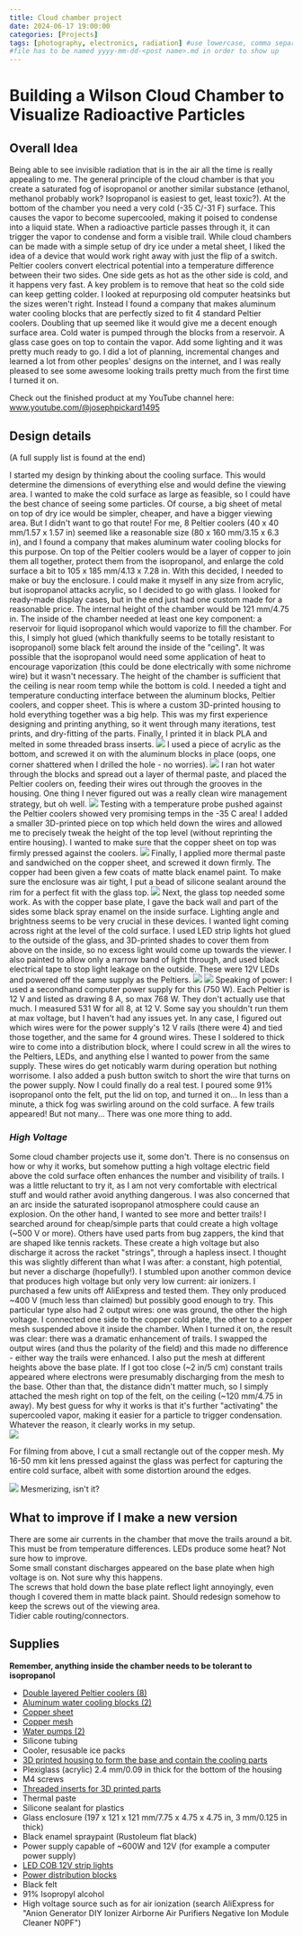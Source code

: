 ```yaml
---
title: Cloud chamber project
date: 2024-06-17 19:00:00
categories: [Projects]
tags: [photography, electronics, radiation] #use lowercase, comma separated
#file has to be named yyyy-mm-dd-<post name>.md in order to show up
---
```

# Building a Wilson Cloud Chamber to Visualize Radioactive Particles

## Overall Idea

Being able to see invisible radiation that is in the air all the time is really appealing to me. The general principle of the cloud chamber is that you create a saturated fog of isopropanol or another similar substance (ethanol, methanol probably work? Isopropanol is easiest to get, least toxic?). At the bottom of the chamber you need a very cold (-35 C/-31 F) surface. This causes the vapor to become supercooled, making it poised to condense into a liquid state. When a radioactive particle passes through it, it can trigger the vapor to condense and form a visible trail. While cloud chambers can be made with a simple setup of dry ice under a metal sheet, I liked the idea of a device that would work right away with just the flip of a switch. Peltier coolers convert electrical potential into a temperature difference between their two sides. One side gets as hot as the other side is cold, and it happens very fast. A key problem is to remove that heat so the cold side can keep getting colder. I looked at repurposing old computer heatsinks but the sizes weren't right. Instead I found a company that makes aluminum water cooling blocks that are perfectly sized to fit 4 standard Peltier coolers. Doubling that up seemed like it would give me a decent enough surface area. Cold water is pumped through the blocks from a reservoir. A glass case goes on top to contain the vapor. Add some lighting and it was pretty much ready to go. I did a lot of planning, incremental changes and learned a lot from other peoples' designs on the internet, and I was really pleased to see some awesome looking trails pretty much from the first time I turned it on.

Check out the finished product at my YouTube channel here: www.youtube.com/@josephpickard1495

## Design details

(A full supply list is found at the end)

I started my design by thinking about the cooling surface. This would determine the dimensions of everything else and would define the viewing area. I wanted to make the cold surface as large as feasible, so I could have the best chance of seeing some particles. Of course, a big sheet of metal on top of dry ice would be simpler, cheaper, and have a bigger viewing area. But I didn't want to go that route! For me, 8 Peltier coolers (40 x 40 mm/1.57 x 1.57 in) seemed like a reasonable size (80 x 160 mm/3.15 x 6.3 in), and I found a company that makes aluminum water cooling blocks for this purpose. On top of the Peltier coolers would be a layer of copper to join them all together, protect them from the isopropanol, and enlarge the cold surface a bit to 105 x 185 mm/4.13 x 7.28 in. With this decided, I needed to make or buy the enclosure. I could make it myself in any size from acrylic, but isopropanol attacks acrylic, so I decided to go with glass. I looked for ready-made display cases, but in the end just had one custom made for a reasonable price. The internal height of the chamber would be 121 mm/4.75 in.
The inside of the chamber needed at least one key component: a reservoir for liquid isopropanol which would vaporize to fill the chamber. For this, I simply hot glued (which thankfully seems to be totally resistant to isopropanol) some black felt around the inside of the "ceiling". It was possible that the isopropanol would need some application of heat to encourage vaporization (this could be done electrically with some nichrome wire) but it wasn't necessary. The height of the chamber is sufficient that the ceiling is near room temp while the bottom is cold.
I needed a tight and temperature conducting interface between the aluminum blocks, Peltier coolers, and copper sheet. This is where a custom 3D-printed housing to hold everything together was a big help. This was my first experience designing and printing anything, so it went through many iterations, test prints, and dry-fitting of the parts. Finally, I printed it in black PLA and melted in some threaded brass inserts. 
<img src="/myfiles/projects/cloud_chamber_pics/IMG_8790.jpeg">
I used a piece of acrylic as the bottom, and screwed it on with the aluminum blocks in place (oops, one corner shattered when I drilled the hole - no worries).
<img src="/myfiles/projects/cloud_chamber_pics/IMG_8793.jpeg">
I ran hot water through the blocks and spread out a layer of thermal paste, and placed the Peltier coolers on, feeding their wires out through the grooves in the housing. One thing I never figured out was a really clean wire management strategy, but oh well. 
<img src="/myfiles/projects/cloud_chamber_pics/IMG_8813.jpeg">
Testing with a temperature probe pushed against the Peltier coolers showed very promising temps in the -35 C area! I added a smaller 3D-printed piece on top which held down the wires and allowed me to precisely tweak the height of the top level (without reprinting the entire housing). I wanted to make sure that the copper sheet on top was firmly pressed against the coolers.
<img src="/myfiles/projects/cloud_chamber_pics/IMG_8815.jpeg">
Finally, I applied more thermal paste and sandwiched on the copper sheet, and screwed it down firmly. The copper had been given a few coats of matte black enamel paint. To make sure the enclosure was air tight, I put a bead of silicone sealant around the rim for a perfect fit with the glass top.
<img src="/myfiles/projects/cloud_chamber_pics/IMG_8947.jpeg">
Next, the glass top needed some work. As with the copper base plate, I gave the back wall and part of the sides some black spray enamel on the inside surface. Lighting angle and brightness seems to be very crucial in these devices. I wanted light coming across right at the level of the cold surface. I used LED strip lights hot glued to the outside of the glass, and 3D-printed shades to cover them from above on the inside, so no excess light would come up towards the viewer. I also painted to allow only a narrow band of light through, and used black electrical tape to stop light leakage on the outside. These were 12V LEDs and powered off the same supply as the Peltiers.
<img src="/myfiles/projects/cloud_chamber_pics/IMG_9267.jpeg">
<img src="/myfiles/projects/cloud_chamber_pics/IMG_9268.jpeg">
Speaking of power: I used a secondhand computer power supply for this (750 W). Each Peltier is 12 V and listed as drawing 8 A, so max 768 W. They don't actually use that much. I measured 531 W for all 8, at 12 V. Some say you shouldn't run them at max voltage, but I haven't had any issues yet. In any case, I figured out which wires were for the power supply's 12 V rails (there were 4) and tied those together, and the same for 4 ground wires. These I soldered to thick wire to come into a distribution block, where I could screw in all the wires to the Peltiers, LEDs, and anything else I wanted to power from the same supply. These wires do get noticably warm during operation but nothing worrisome. I also added a push button switch to short the wire that turns on the power supply.
Now I could finally do a real test. I poured some 91% isopropanol onto the felt, put the lid on top, and turned it on... In less than a minute, a thick fog was swirling around on the cold surface. A few trails appeared! But not many... There was one more thing to add.

### *High Voltage*
Some cloud chamber projects use it, some don't. There is no consensus on how or why it works, but somehow putting a high voltage electric field above the cold surface often enhances the number and visibility of trails. I was a little reluctant to try it, as I am not very comfortable with electrical stuff and would rather avoid anything dangerous. I was also concerned that an arc inside the saturated isopropanol atmosphere could cause an explosion. On the other hand, I wanted to see more and better trails!
I searched around for cheap/simple parts that could create a high voltage (~500 V or more). Others have used parts from bug zappers, the kind that are shaped like tennis rackets. These create a high voltage but also discharge it across the racket "strings", through a hapless insect. I thought this was slightly different than what I was after: a constant, high potential, but never a discharge (hopefully!). I stumbled upon another common device that produces high voltage but only very low current: air ionizers. I purchased a few units off AliExpress and tested them. They only produced ~400 V (much less than claimed) but possibly good enough to try. This particular type also had 2 output wires: one was ground, the other the high voltage. I connected one side to the copper cold plate, the other to a copper mesh suspended above it inside the chamber. When I turned it on, the result was clear: there was a dramatic enhancement of trails. I swapped the output wires (and thus the polarity of the field) and this made no difference - either way the trails were enhanced. I also put the mesh at different heights above the base plate. If I got too close (~2 in/5 cm) constant trails appeared where electrons were presumably discharging from the mesh to the base. Other than that, the distance didn't matter much, so I simply attached the mesh right on top of the felt, on the ceiling (~120 mm/4.75 in away). My best guess for why it works is that it's further "activating" the supercooled vapor, making it easier for a particle to trigger condensation. Whatever the reason, it clearly works in my setup.  
<img src="/myfiles/projects/cloud_chamber_pics/final_pic.jpeg">  

For filming from above, I cut a small rectangle out of the copper mesh. My 16-50 mm kit lens pressed against the glass was perfect for capturing the entire cold surface, albeit with some distortion around the edges.  

<img src="/myfiles/projects/cloud_chamber_pics/0004trimmedmore.gif">  
Mesmerizing, isn't it?


## What to improve if I make a new version

There are some air currents in the chamber that move the trails around a bit. This must be from temperature differences. LEDs produce some heat? Not sure how to improve.  
Some small constant discharges appeared on the base plate when high voltage is on. Not sure why this happens.  
The screws that hold down the base plate reflect light annoyingly, even though I covered them in matte black paint. Should redesign somehow to keep the screws out of the viewing area.  
Tidier cable routing/connectors.


## Supplies
**Remember, anything inside the chamber needs to be tolerant to isopropanol**

- [Double layered Peltier coolers (8)](https://a.co/d/7ZcCOHh)
- [Aluminum water cooling blocks (2)](https://coldandcolder.com/collections/featured-products/products/aluminum-water-block?variant=32615434846305)
- [Copper sheet](https://a.co/d/2FWNgq6)
- [Copper mesh](https://a.co/d/9GaSzDq)
- [Water pumps (2)](https://a.co/d/dFhMQUj)
- Silicone tubing
- Cooler, resusable ice packs
- [3D printed housing to form the base and contain the cooling parts](https://www.printables.com/model/912708-cloud-chamber-base)
- Plexiglass (acrylic) 2.4 mm/0.09 in thick for the bottom of the housing
- M4 screws
- [Threaded inserts for 3D printed parts](https://a.co/d/cnZu47s)
- Thermal paste
- Silicone sealant for plastics
- Glass enclosure (197 x 121 x 121 mm/7.75 x 4.75 x 4.75 in, 3 mm/0.125 in thick)
- Black enamel spraypaint (Rustoleum flat black)
- Power supply capable of ~600W and 12V (for example a computer power supply)
- [LED COB 12V strip lights](https://a.co/d/7FWNjIN)
- [Power distribution blocks](https://a.co/d/3aumFtu)
- Black felt
- 91% Isopropyl alcohol
- High voltage source such as for air ionization (search AliExpress for "Anion Generator DIY Ionizer Airborne Air Purifiers Negative Ion Module Cleaner N0PF")
